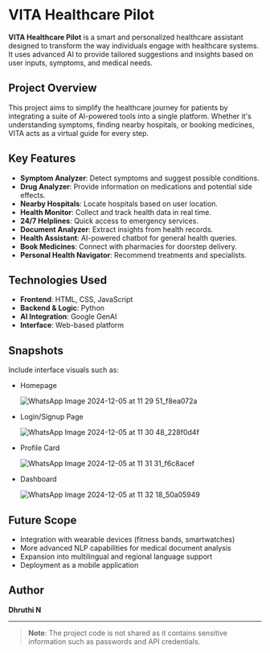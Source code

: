 # VITA Healthcare Pilot

**VITA Healthcare Pilot** is a smart and personalized healthcare assistant designed to transform the way individuals engage with healthcare systems. It uses advanced AI to provide tailored suggestions and insights based on user inputs, symptoms, and medical needs.

## Project Overview

This project aims to simplify the healthcare journey for patients by integrating a suite of AI-powered tools into a single platform. Whether it's understanding symptoms, finding nearby hospitals, or booking medicines, VITA acts as a virtual guide for every step.

## Key Features

* **Symptom Analyzer**: Detect symptoms and suggest possible conditions.
* **Drug Analyzer**: Provide information on medications and potential side effects.
* **Nearby Hospitals**: Locate hospitals based on user location.
* **Health Monitor**: Collect and track health data in real time.
* **24/7 Helplines**: Quick access to emergency services.
* **Document Analyzer**: Extract insights from health records.
* **Health Assistant**: AI-powered chatbot for general health queries.
* **Book Medicines**: Connect with pharmacies for doorstep delivery.
* **Personal Health Navigator**: Recommend treatments and specialists.

## Technologies Used

* **Frontend**: HTML, CSS, JavaScript
* **Backend & Logic**: Python
* **AI Integration**: Google GenAI
* **Interface**: Web-based platform

## Snapshots

Include interface visuals such as:

* Homepage
  
  ![WhatsApp Image 2024-12-05 at 11 29 51_f8ea072a](https://github.com/user-attachments/assets/03cf8373-0752-4f3f-b816-6e02fcce7bc9)
* Login/Signup Page
  
  ![WhatsApp Image 2024-12-05 at 11 30 48_228f0d4f](https://github.com/user-attachments/assets/483786c7-c0eb-4a9f-96ac-b2af4aaefdd1)
* Profile Card

  ![WhatsApp Image 2024-12-05 at 11 31 31_f6c8acef](https://github.com/user-attachments/assets/9f130280-644f-4cd4-b6a3-ba9127b76361)
* Dashboard

  ![WhatsApp Image 2024-12-05 at 11 32 18_50a05949](https://github.com/user-attachments/assets/4c302bad-b003-4c88-b277-68c6ca946390)


## Future Scope

* Integration with wearable devices (fitness bands, smartwatches)
* More advanced NLP capabilities for medical document analysis
* Expansion into multilingual and regional language support
* Deployment as a mobile application

## Author

**Dhruthi N**

---

> **Note**: The project code is not shared as it contains sensitive information such as passwords and API credentials.
